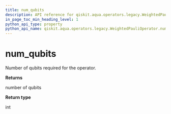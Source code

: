 ```yaml
---
title: num_qubits
description: API reference for qiskit.aqua.operators.legacy.WeightedPauliOperator.num_qubits
in_page_toc_min_heading_level: 1
python_api_type: property
python_api_name: qiskit.aqua.operators.legacy.WeightedPauliOperator.num_qubits
---
```


# num\_qubits

Number of qubits required for the operator.

**Returns**

number of qubits

**Return type**

int

